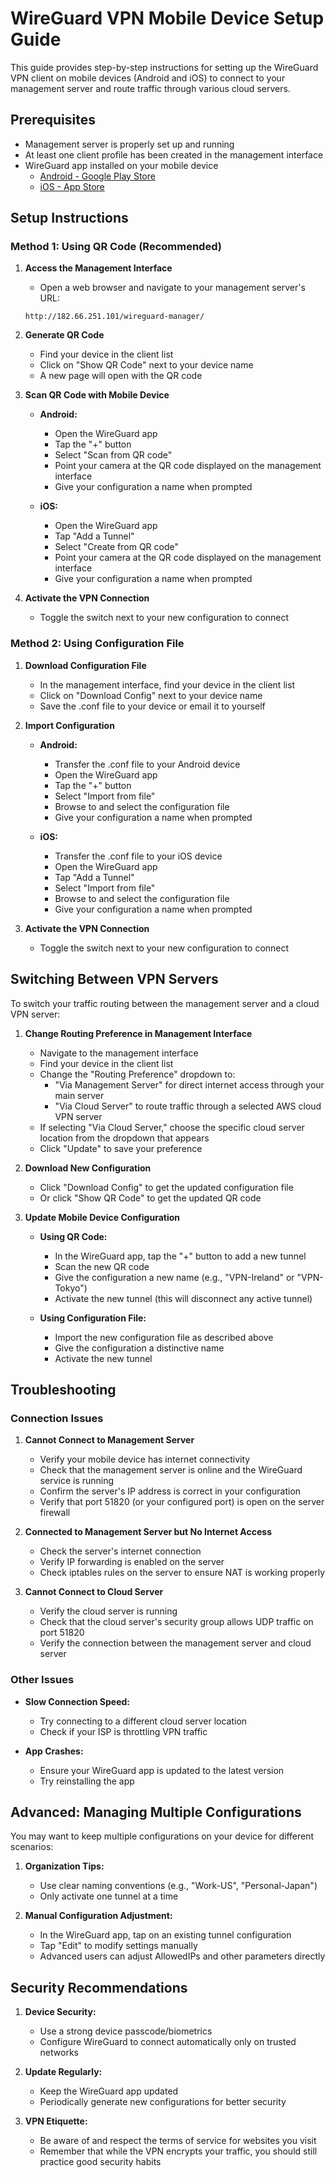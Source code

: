 # WireGuard VPN Mobile Device Setup Guide

This guide provides step-by-step instructions for setting up the WireGuard VPN client on mobile devices (Android and iOS) to connect to your management server and route traffic through various cloud servers.

## Prerequisites

- Management server is properly set up and running
- At least one client profile has been created in the management interface
- WireGuard app installed on your mobile device
  - [Android - Google Play Store](https://play.google.com/store/apps/details?id=com.wireguard.android)
  - [iOS - App Store](https://apps.apple.com/us/app/wireguard/id1441195209)

## Setup Instructions

### Method 1: Using QR Code (Recommended)

1. **Access the Management Interface**
   - Open a web browser and navigate to your management server's URL:
   ```
   http://182.66.251.101/wireguard-manager/
   ```

2. **Generate QR Code**
   - Find your device in the client list
   - Click on "Show QR Code" next to your device name
   - A new page will open with the QR code

3. **Scan QR Code with Mobile Device**
   - **Android:**
     - Open the WireGuard app
     - Tap the "+" button
     - Select "Scan from QR code"
     - Point your camera at the QR code displayed on the management interface
     - Give your configuration a name when prompted

   - **iOS:**
     - Open the WireGuard app
     - Tap "Add a Tunnel"
     - Select "Create from QR code"
     - Point your camera at the QR code displayed on the management interface
     - Give your configuration a name when prompted

4. **Activate the VPN Connection**
   - Toggle the switch next to your new configuration to connect

### Method 2: Using Configuration File

1. **Download Configuration File**
   - In the management interface, find your device in the client list
   - Click on "Download Config" next to your device name
   - Save the .conf file to your device or email it to yourself

2. **Import Configuration**
   - **Android:**
     - Transfer the .conf file to your Android device
     - Open the WireGuard app
     - Tap the "+" button
     - Select "Import from file"
     - Browse to and select the configuration file
     - Give your configuration a name when prompted

   - **iOS:**
     - Transfer the .conf file to your iOS device
     - Open the WireGuard app
     - Tap "Add a Tunnel"
     - Select "Import from file"
     - Browse to and select the configuration file
     - Give your configuration a name when prompted

3. **Activate the VPN Connection**
   - Toggle the switch next to your new configuration to connect

## Switching Between VPN Servers

To switch your traffic routing between the management server and a cloud VPN server:

1. **Change Routing Preference in Management Interface**
   - Navigate to the management interface
   - Find your device in the client list
   - Change the "Routing Preference" dropdown to:
     - "Via Management Server" for direct internet access through your main server
     - "Via Cloud Server" to route traffic through a selected AWS cloud VPN server
   - If selecting "Via Cloud Server," choose the specific cloud server location from the dropdown that appears
   - Click "Update" to save your preference

2. **Download New Configuration**
   - Click "Download Config" to get the updated configuration file
   - Or click "Show QR Code" to get the updated QR code

3. **Update Mobile Device Configuration**
   - **Using QR Code:**
     - In the WireGuard app, tap the "+" button to add a new tunnel
     - Scan the new QR code
     - Give the configuration a new name (e.g., "VPN-Ireland" or "VPN-Tokyo")
     - Activate the new tunnel (this will disconnect any active tunnel)

   - **Using Configuration File:**
     - Import the new configuration file as described above
     - Give the configuration a distinctive name
     - Activate the new tunnel

## Troubleshooting

### Connection Issues

1. **Cannot Connect to Management Server**
   - Verify your mobile device has internet connectivity
   - Check that the management server is online and the WireGuard service is running
   - Confirm the server's IP address is correct in your configuration
   - Verify that port 51820 (or your configured port) is open on the server firewall

2. **Connected to Management Server but No Internet Access**
   - Check the server's internet connection
   - Verify IP forwarding is enabled on the server
   - Check iptables rules on the server to ensure NAT is working properly

3. **Cannot Connect to Cloud Server**
   - Verify the cloud server is running
   - Check that the cloud server's security group allows UDP traffic on port 51820
   - Verify the connection between the management server and cloud server

### Other Issues

- **Slow Connection Speed:**
  - Try connecting to a different cloud server location
  - Check if your ISP is throttling VPN traffic

- **App Crashes:**
  - Ensure your WireGuard app is updated to the latest version
  - Try reinstalling the app

## Advanced: Managing Multiple Configurations

You may want to keep multiple configurations on your device for different scenarios:

1. **Organization Tips:**
   - Use clear naming conventions (e.g., "Work-US", "Personal-Japan")
   - Only activate one tunnel at a time

2. **Manual Configuration Adjustment:**
   - In the WireGuard app, tap on an existing tunnel configuration
   - Tap "Edit" to modify settings manually
   - Advanced users can adjust AllowedIPs and other parameters directly

## Security Recommendations

1. **Device Security:**
   - Use a strong device passcode/biometrics
   - Configure WireGuard to connect automatically only on trusted networks

2. **Update Regularly:**
   - Keep the WireGuard app updated
   - Periodically generate new configurations for better security

3. **VPN Etiquette:**
   - Be aware of and respect the terms of service for websites you visit
   - Remember that while the VPN encrypts your traffic, you should still practice good security habits
